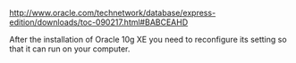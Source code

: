 http://www.oracle.com/technetwork/database/express-edition/downloads/toc-090217.html#BABCEAHD

After the installation of Oracle 10g XE you need to reconfigure its setting so that it can run on your computer.